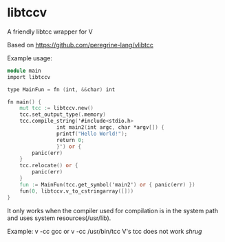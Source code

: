 # libtccv
A friendly libtcc wrapper for V

Based on https://github.com/peregrine-lang/vlibtcc

Example usage:
```V
module main
import libtccv

type MainFun = fn (int, &&char) int

fn main() {
	mut tcc := libtccv.new()
	tcc.set_output_type(.memory)
	tcc.compile_string('#include<stdio.h>
			    int main2(int argc, char *argv[]) {
				printf("Hello World!");
				return 0;
			    }') or {
		panic(err)
	}
	tcc.relocate() or { 
		panic(err) 
  	}
	fun := MainFun(tcc.get_symbol('main2') or { panic(err) })
	fun(0, libtccv.v_to_cstringarray([]))
}
```
It only works when the compiler used for compilation is in the system path and uses system resources(/usr/lib).

Example:
v -cc gcc
or
v -cc /usr/bin/tcc
V's tcc does not work *shrug*
